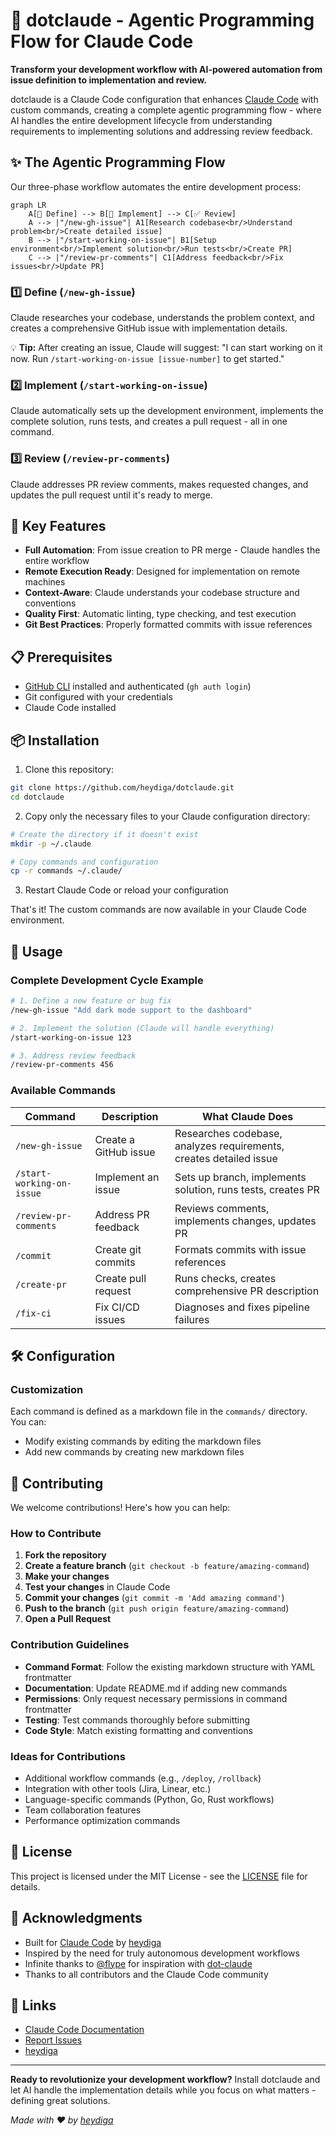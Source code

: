 # 🤖 dotclaude - Agentic Programming Flow for Claude Code

**Transform your development workflow with AI-powered automation from issue definition to implementation and review.**

dotclaude is a Claude Code configuration that enhances [Claude Code](https://claude.ai/code) with custom commands, creating a complete agentic programming flow - where AI handles the entire development lifecycle from understanding requirements to implementing solutions and addressing review feedback.

## ✨ The Agentic Programming Flow

Our three-phase workflow automates the entire development process:

```mermaid
graph LR
    A[📝 Define] --> B[🚀 Implement] --> C[✅ Review]
    A --> |"/new-gh-issue"| A1[Research codebase<br/>Understand problem<br/>Create detailed issue]
    B --> |"/start-working-on-issue"| B1[Setup environment<br/>Implement solution<br/>Run tests<br/>Create PR]
    C --> |"/review-pr-comments"| C1[Address feedback<br/>Fix issues<br/>Update PR]
```

### 1️⃣ **Define** (`/new-gh-issue`)
Claude researches your codebase, understands the problem context, and creates a comprehensive GitHub issue with implementation details.

💡 **Tip:** After creating an issue, Claude will suggest: "I can start working on it now. Run `/start-working-on-issue [issue-number]` to get started."

### 2️⃣ **Implement** (`/start-working-on-issue`)
Claude automatically sets up the development environment, implements the complete solution, runs tests, and creates a pull request - all in one command.

### 3️⃣ **Review** (`/review-pr-comments`)
Claude addresses PR review comments, makes requested changes, and updates the pull request until it's ready to merge.

## 🚀 Key Features

- **Full Automation**: From issue creation to PR merge - Claude handles the entire workflow
- **Remote Execution Ready**: Designed for implementation on remote machines
- **Context-Aware**: Claude understands your codebase structure and conventions
- **Quality First**: Automatic linting, type checking, and test execution
- **Git Best Practices**: Properly formatted commits with issue references

## 📋 Prerequisites

- [GitHub CLI](https://cli.github.com/) installed and authenticated (`gh auth login`)
- Git configured with your credentials
- Claude Code installed

## 📦 Installation

1. Clone this repository:
```bash
git clone https://github.com/heydiga/dotclaude.git
cd dotclaude
```

2. Copy only the necessary files to your Claude configuration directory:
```bash
# Create the directory if it doesn't exist
mkdir -p ~/.claude

# Copy commands and configuration
cp -r commands ~/.claude/
```

3. Restart Claude Code or reload your configuration

That's it! The custom commands are now available in your Claude Code environment.

## 🎯 Usage

### Complete Development Cycle Example

```bash
# 1. Define a new feature or bug fix
/new-gh-issue "Add dark mode support to the dashboard"

# 2. Implement the solution (Claude will handle everything)
/start-working-on-issue 123

# 3. Address review feedback
/review-pr-comments 456
```

### Available Commands

| Command | Description | What Claude Does |
|---------|-------------|------------------|
| `/new-gh-issue` | Create a GitHub issue | Researches codebase, analyzes requirements, creates detailed issue |
| `/start-working-on-issue` | Implement an issue | Sets up branch, implements solution, runs tests, creates PR |
| `/review-pr-comments` | Address PR feedback | Reviews comments, implements changes, updates PR |
| `/commit` | Create git commits | Formats commits with issue references |
| `/create-pr` | Create pull request | Runs checks, creates comprehensive PR description |
| `/fix-ci` | Fix CI/CD issues | Diagnoses and fixes pipeline failures |

## 🛠️ Configuration

### Customization

Each command is defined as a markdown file in the `commands/` directory. You can:
- Modify existing commands by editing the markdown files
- Add new commands by creating new markdown files

## 🤝 Contributing

We welcome contributions! Here's how you can help:

### How to Contribute

1. **Fork the repository**
2. **Create a feature branch** (`git checkout -b feature/amazing-command`)
3. **Make your changes**
4. **Test your changes** in Claude Code
5. **Commit your changes** (`git commit -m 'Add amazing command'`)
6. **Push to the branch** (`git push origin feature/amazing-command`)
7. **Open a Pull Request**

### Contribution Guidelines

- **Command Format**: Follow the existing markdown structure with YAML frontmatter
- **Documentation**: Update README.md if adding new commands
- **Permissions**: Only request necessary permissions in command frontmatter
- **Testing**: Test commands thoroughly before submitting
- **Code Style**: Match existing formatting and conventions

### Ideas for Contributions

- Additional workflow commands (e.g., `/deploy`, `/rollback`)
- Integration with other tools (Jira, Linear, etc.)
- Language-specific commands (Python, Go, Rust workflows)
- Team collaboration features
- Performance optimization commands

## 📄 License

This project is licensed under the MIT License - see the [LICENSE](LICENSE) file for details.

## 🙏 Acknowledgments

- Built for [Claude Code](https://claude.ai/code) by [heydiga](https://heydiga.com)
- Inspired by the need for truly autonomous development workflows
- Infinite thanks to [@flype](https://github.com/flype) for inspiration with [dot-claude](https://github.com/flype/dot-claude)
- Thanks to all contributors and the Claude Code community

## 🔗 Links

- [Claude Code Documentation](https://docs.claude.com/en/docs/claude-code)
- [Report Issues](https://github.com/heydiga/dotclaude/issues)
- [heydiga](https://heydiga.com)

---

**Ready to revolutionize your development workflow?** Install dotclaude and let AI handle the implementation details while you focus on what matters - defining great solutions.

*Made with ❤️ by [heydiga](https://heydiga.com)*
